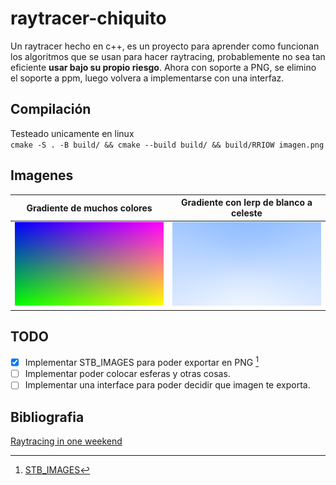 # raytracer-chiquito
Un raytracer hecho en c++, es un proyecto para aprender como funcionan los algoritmos que se usan para hacer raytracing, probablemente no sea tan eficiente **usar bajo su propio riesgo**.
Ahora con soporte a PNG, se elimino el soporte a ppm, luego volvera a implementarse con una interfaz. 
## Compilación
Testeado unicamente en linux  
`cmake -S . -B build/ && cmake --build build/ && build/RRIOW imagen.png`   
## Imagenes
|Gradiente de muchos colores|Gradiente con lerp de blanco a celeste|
|-------------------|--------------------|
|![](img/imagen.png)|![](img/imagen2.png)|
## TODO
 - [x] Implementar STB_IMAGES para poder exportar en PNG [^1]
 - [ ] Implementar poder colocar esferas y otras cosas.
 - [ ] Implementar una interface para poder decidir que imagen te exporta.
## Bibliografia
[Raytracing in one weekend](https://raytracing.github.io/books/RayTracingInOneWeekend.html#outputanimage)  
[^1]: [STB_IMAGES](https://github.com/nothings/stb#stb_libs)

